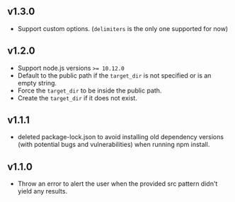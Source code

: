 ## v1.3.0

- Support custom options. (`delimiters` is the only one supported for now)

## v1.2.0

- Support node.js versions `>= 10.12.0`
- Default to the public path if the `target_dir` is not specified or is an empty string.
- Force the `target_dir` to be inside the public path.
- Create the `target_dir` if it does not exist.

## v1.1.1

- deleted package-lock.json to avoid installing old dependency versions (with potential bugs and vulnerabilities) when
 running npm install.

## v1.1.0

- Throw an error to alert the user when the provided src pattern didn't yield any results.
